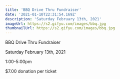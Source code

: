 ```yaml
---
title: 'BBQ Drive Thru Fundraiser'
date: '2021-01-10T22:31:54.169Z'
description: 'Saturday February 13th, 2021'
imageUrl: https://s2.gifyu.com/images/bbq.jpg
thumbnailUrl: https://s2.gifyu.com/images/bbq.jpg
---
```


BBQ Drive Thru Fundraiser

Saturday February 13th, 2021

1:00-5:00pm

$7.00 donation per ticket
